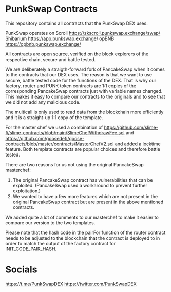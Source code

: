 # PunkSwap Contracts

This repository contains all contracts that the PunkSwap DEX uses.

PunkSwap operates on
Scroll https://zkscroll.punkswap.exchange/swap/
Shibarium https://app.punkswap.exchange/
opBNB https://opbnb.punkswap.exchange/

All contracts are open source, verified on the block explorers of the respective chain, secure and battle tested.

We are deliberately a straigth-forward fork of PancakeSwap when it comes to the contracts that our DEX uses. The reason is that we want to use secure, battle tested code for the functions of the DEX. That is why our factory, router and PUNK token contracts are 1:1 copies of the corresponding PancakeSwap contracts just with variable names changed. This makes it easy to compare our contracts to the originals and to see that we did not add any malicious code.

The multicall is only used to read data from the blockchain more efficiently and it is a straight-up 1:1 copy of the template.

For the master chef we used a combination of
https://github.com/slime-fi/slime-contracts/blob/main/SlimeChefWithdrawFee.sol
and
https://github.com/goosedefi/goose-contracts/blob/master/contracts/MasterChefV2.sol
and added a locktime feature.
Both template contracts are popular choices and therefore battle tested.

There are two reasons for us not using the original PancakeSwap masterchef:

1. The original PancakeSwap contract has vulnerabilities that can be exploited. (PancakeSwap used a workaround to prevent further exploitation.)
2. We wanted to have a few more features which are not present in the original PancakeSwap contract but are present in the above mentioned contracts.

We added quite a lot of comments to our masterchef to make it easier to compare our version to the two templates.

Please note that the hash code in the pairFor function of the router contract needs to be adjusted to the blockchain that the contract is deployed to in order to match the output of the factory contract for INIT_CODE_PAIR_HASH.


# Socials

https://t.me/PunkSwapDEX
https://twitter.com/PunkSwapDEX
